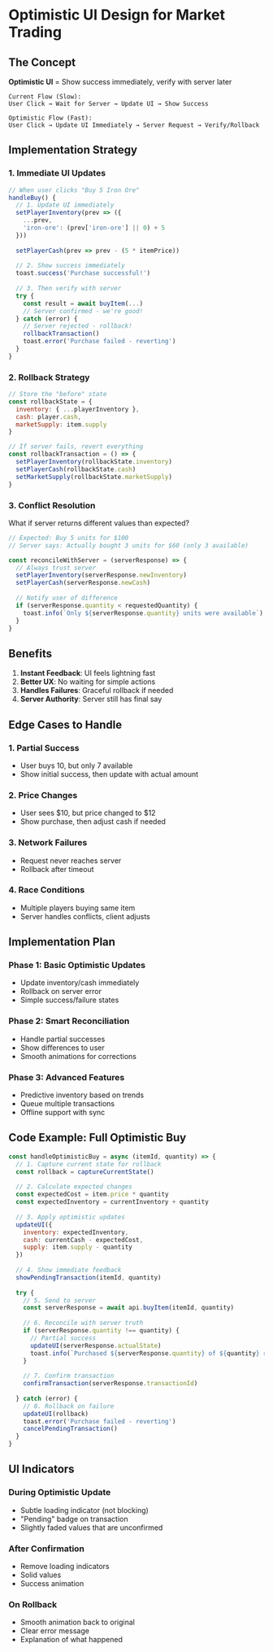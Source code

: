 # Optimistic UI Design for Market Trading

## The Concept

**Optimistic UI** = Show success immediately, verify with server later

```
Current Flow (Slow):
User Click → Wait for Server → Update UI → Show Success

Optimistic Flow (Fast):
User Click → Update UI Immediately → Server Request → Verify/Rollback
```

## Implementation Strategy

### 1. Immediate UI Updates

```javascript
// When user clicks "Buy 5 Iron Ore"
handleBuy() {
  // 1. Update UI immediately
  setPlayerInventory(prev => ({
    ...prev,
    'iron-ore': (prev['iron-ore'] || 0) + 5
  }))
  
  setPlayerCash(prev => prev - (5 * itemPrice))
  
  // 2. Show success immediately
  toast.success('Purchase successful!')
  
  // 3. Then verify with server
  try {
    const result = await buyItem(...)
    // Server confirmed - we're good!
  } catch (error) {
    // Server rejected - rollback!
    rollbackTransaction()
    toast.error('Purchase failed - reverting')
  }
}
```

### 2. Rollback Strategy

```javascript
// Store the "before" state
const rollbackState = {
  inventory: { ...playerInventory },
  cash: player.cash,
  marketSupply: item.supply
}

// If server fails, revert everything
const rollbackTransaction = () => {
  setPlayerInventory(rollbackState.inventory)
  setPlayerCash(rollbackState.cash)
  setMarketSupply(rollbackState.marketSupply)
}
```

### 3. Conflict Resolution

What if server returns different values than expected?

```javascript
// Expected: Buy 5 units for $100
// Server says: Actually bought 3 units for $60 (only 3 available)

const reconcileWithServer = (serverResponse) => {
  // Always trust server
  setPlayerInventory(serverResponse.newInventory)
  setPlayerCash(serverResponse.newCash)
  
  // Notify user of difference
  if (serverResponse.quantity < requestedQuantity) {
    toast.info(`Only ${serverResponse.quantity} units were available`)
  }
}
```

## Benefits

1. **Instant Feedback**: UI feels lightning fast
2. **Better UX**: No waiting for simple actions
3. **Handles Failures**: Graceful rollback if needed
4. **Server Authority**: Server still has final say

## Edge Cases to Handle

### 1. Partial Success
- User buys 10, but only 7 available
- Show initial success, then update with actual amount

### 2. Price Changes
- User sees $10, but price changed to $12
- Show purchase, then adjust cash if needed

### 3. Network Failures
- Request never reaches server
- Rollback after timeout

### 4. Race Conditions
- Multiple players buying same item
- Server handles conflicts, client adjusts

## Implementation Plan

### Phase 1: Basic Optimistic Updates
- Update inventory/cash immediately
- Rollback on server error
- Simple success/failure states

### Phase 2: Smart Reconciliation
- Handle partial successes
- Show differences to user
- Smooth animations for corrections

### Phase 3: Advanced Features
- Predictive inventory based on trends
- Queue multiple transactions
- Offline support with sync

## Code Example: Full Optimistic Buy

```javascript
const handleOptimisticBuy = async (itemId, quantity) => {
  // 1. Capture current state for rollback
  const rollback = captureCurrentState()
  
  // 2. Calculate expected changes
  const expectedCost = item.price * quantity
  const expectedInventory = currentInventory + quantity
  
  // 3. Apply optimistic updates
  updateUI({
    inventory: expectedInventory,
    cash: currentCash - expectedCost,
    supply: item.supply - quantity
  })
  
  // 4. Show immediate feedback
  showPendingTransaction(itemId, quantity)
  
  try {
    // 5. Send to server
    const serverResponse = await api.buyItem(itemId, quantity)
    
    // 6. Reconcile with server truth
    if (serverResponse.quantity !== quantity) {
      // Partial success
      updateUI(serverResponse.actualState)
      toast.info(`Purchased ${serverResponse.quantity} of ${quantity} requested`)
    }
    
    // 7. Confirm transaction
    confirmTransaction(serverResponse.transactionId)
    
  } catch (error) {
    // 8. Rollback on failure
    updateUI(rollback)
    toast.error('Purchase failed - reverting')
    cancelPendingTransaction()
  }
}
```

## UI Indicators

### During Optimistic Update
- Subtle loading indicator (not blocking)
- "Pending" badge on transaction
- Slightly faded values that are unconfirmed

### After Confirmation
- Remove loading indicators
- Solid values
- Success animation

### On Rollback
- Smooth animation back to original
- Clear error message
- Explanation of what happened